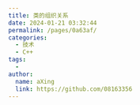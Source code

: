 ```yaml
---
title: 类的组织关系
date: 2024-01-21 03:32:44
permalink: /pages/0a63af/
categories:
  - 技术
  - C++
tags:
  - 
author: 
  name: aXing
  link: https://github.com/08163356
---
```

<!-- more -->
